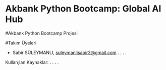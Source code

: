# Akbank Python Bootcamp: Global AI Hub


#Akbank Python Bootcamp Projesi

#Takım Üyeleri
- Sabir SÜLEYMANLI, suleymanlisabir3@gmail.com
.
.
.
.

Kullan;lan Kaynaklar:
.
.
.
.
